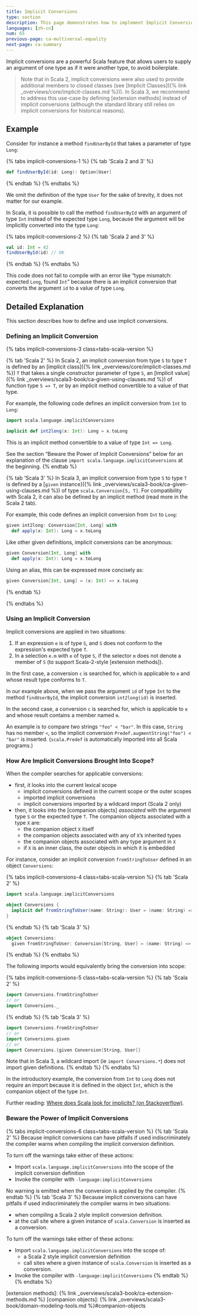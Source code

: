 ```yaml
---
title: Implicit Conversions
type: section
description: This page demonstrates how to implement Implicit Conversions in Scala.
languages: [zh-cn]
num: 65
previous-page: ca-multiversal-equality
next-page: ca-summary
---
```


Implicit conversions are a powerful Scala feature that allows users to supply an argument
of one type as if it were another type, to avoid boilerplate.

> Note that in Scala 2, implicit conversions were also used to provide additional members
> to closed classes (see [Implicit Classes]({% link _overviews/core/implicit-classes.md %})).
> In Scala 3, we recommend to address this use-case by defining [extension methods] instead
> of implicit conversions (although the standard library still relies on implicit conversions
> for historical reasons).

## Example

Consider for instance a method `findUserById` that takes a parameter of type `Long`:

{% tabs implicit-conversions-1 %}
{% tab 'Scala 2 and 3' %}
~~~ scala
def findUserById(id: Long): Option[User]
~~~
{% endtab %}
{% endtabs %}

We omit the definition of the type `User` for the sake of brevity, it does not matter for
our example.

In Scala, it is possible to call the method `findUserById` with an argument of type `Int`
instead of the expected type `Long`, because the argument will be implicitly converted
into the type `Long`:

{% tabs implicit-conversions-2 %}
{% tab 'Scala 2 and 3' %}
~~~ scala
val id: Int = 42
findUserById(id) // OK
~~~
{% endtab %}
{% endtabs %}

This code does not fail to compile with an error like “type mismatch: expected `Long`,
found `Int`” because there is an implicit conversion that converts the argument `id`
to a value of type `Long`.

## Detailed Explanation

This section describes how to define and use implicit conversions.

### Defining an Implicit Conversion

{% tabs implicit-conversions-3 class=tabs-scala-version %}

{% tab 'Scala 2' %}
In Scala 2, an implicit conversion from type `S` to type `T` is defined by an
[implicit class]({% link _overviews/core/implicit-classes.md %}) `T` that takes
a single constructor parameter of type `S`, an
[implicit value]({% link _overviews/scala3-book/ca-given-using-clauses.md %}) of
function type `S => T`, or by an implicit method convertible to a value of that type.

For example, the following code defines an implicit conversion from `Int` to `Long`:

~~~ scala
import scala.language.implicitConversions

implicit def int2long(x: Int): Long = x.toLong
~~~

This is an implicit method convertible to a value of type `Int => Long`.

See the section “Beware the Power of Implicit Conversions” below for an
explanation of the clause `import scala.language.implicitConversions`
at the beginning.
{% endtab %}

{% tab 'Scala 3' %}
In Scala 3, an implicit conversion from type `S` to type `T` is defined by a
[`given` instance]({% link _overviews/scala3-book/ca-given-using-clauses.md %})
of type `scala.Conversion[S, T]`. For compatibility with Scala 2, it can also
be defined by an implicit method (read more in the Scala 2 tab).

For example, this code defines an implicit conversion from `Int` to `Long`:

```scala
given int2long: Conversion[Int, Long] with
  def apply(x: Int): Long = x.toLong
```

Like other given definitions, implicit conversions can be anonymous:

~~~ scala
given Conversion[Int, Long] with
  def apply(x: Int): Long = x.toLong
~~~

Using an alias, this can be expressed more concisely as:

```scala
given Conversion[Int, Long] = (x: Int) => x.toLong
```
{% endtab %}

{% endtabs %}

### Using an Implicit Conversion

Implicit conversions are applied in two situations:

1. If an expression `e` is of type `S`, and `S` does not conform to the expression's expected type `T`.
2. In a selection `e.m` with `e` of type `S`, if the selector `m` does not denote a member of `S`
   (to support Scala-2-style [extension methods]).

In the first case, a conversion `c` is searched for, which is applicable to `e` and whose result type conforms to `T`.

In our example above, when we pass the argument `id` of type `Int` to the method `findUserById`,
the implicit conversion `int2long(id)` is inserted.

In the second case, a conversion `c` is searched for, which is applicable to `e` and whose result contains a member named `m`.

An example is to compare two strings `"foo" < "bar"`. In this case, `String` has no member `<`, so the implicit conversion `Predef.augmentString("foo") < "bar"` is inserted. (`scala.Predef` is automatically imported into all Scala programs.)

### How Are Implicit Conversions Brought Into Scope?

When the compiler searches for applicable conversions:

- first, it looks into the current lexical scope
  - implicit conversions defined in the current scope or the outer scopes
  - imported implicit conversions
  - implicit conversions imported by a wildcard import (Scala 2 only)
- then, it looks into the [companion objects] _associated_ with the argument
  type `S` or the expected type `T`. The companion objects associated with
  a type `X` are:
  - the companion object `X` itself
  - the companion objects associated with any of `X`’s inherited types
  - the companion objects associated with any type argument in `X`
  - if `X` is an inner class, the outer objects in which it is embedded

For instance, consider an implicit conversion `fromStringToUser` defined in an
object `Conversions`:

{% tabs implicit-conversions-4 class=tabs-scala-version %}
{% tab 'Scala 2' %}
~~~ scala
import scala.language.implicitConversions

object Conversions {
  implicit def fromStringToUser(name: String): User = (name: String) => User(name)
}
~~~
{% endtab %}
{% tab 'Scala 3' %}
~~~ scala
object Conversions:
  given fromStringToUser: Conversion[String, User] = (name: String) => User(name)
~~~
{% endtab %}
{% endtabs %}

The following imports would equivalently bring the conversion into scope:

{% tabs implicit-conversions-5 class=tabs-scala-version %}
{% tab 'Scala 2' %}
~~~ scala
import Conversions.fromStringToUser
// or
import Conversions._
~~~
{% endtab %}
{% tab 'Scala 3' %}
~~~ scala
import Conversions.fromStringToUser
// or
import Conversions.given
// or
import Conversions.{given Conversion[String, User]}
~~~

Note that in Scala 3, a wildcard import (ie `import Conversions.*`) does not import given
definitions.
{% endtab %}
{% endtabs %}

In the introductory example, the conversion from `Int` to `Long` does not require an import
because it is defined in the object `Int`, which is the companion object of the type `Int`.

Further reading:
[Where does Scala look for implicits? (on Stackoverflow)](https://stackoverflow.com/a/5598107).

### Beware the Power of Implicit Conversions

{% tabs implicit-conversions-6 class=tabs-scala-version %}
{% tab 'Scala 2' %}
Because implicit conversions can have pitfalls if used indiscriminately the compiler warns when compiling the implicit conversion definition.

To turn off the warnings take either of these actions:

* Import `scala.language.implicitConversions` into the scope of the implicit conversion definition
* Invoke the compiler with `-language:implicitConversions`

No warning is emitted when the conversion is applied by the compiler.
{% endtab %}
{% tab 'Scala 3' %}
Because implicit conversions can have pitfalls if used indiscriminately the compiler warns in two situations:
- when compiling a Scala 2 style implicit conversion definition.
- at the call site where a given instance of `scala.Conversion` is inserted as a conversion.

To turn off the warnings take either of these actions:

- Import `scala.language.implicitConversions` into the scope of:
  - a Scala 2 style implicit conversion definition
  - call sites where a given instance of `scala.Conversion` is inserted as a conversion.
- Invoke the compiler with `-language:implicitConversions`
{% endtab %}
{% endtabs %}

[extension methods]: {% link _overviews/scala3-book/ca-extension-methods.md %}
[companion objects]: {% link _overviews/scala3-book/domain-modeling-tools.md %}#companion-objects
